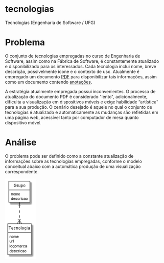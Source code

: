 # tecnologias

Tecnologias (Engenharia de Software / UFG)

# Problema

O conjunto de tecnologias empregadas no curso de Engenharia de Software, assim como na Fábrica de Software, é constantemente atualizado e disponibilizado para os interessados. Cada tecnologia inclui nome, breve descrição, possivelmente ícone e o contexto de uso. Atualmente é empregado um documento [PDF](https://ww2.inf.ufg.br/~fabio/terreno-ferramentas.pdf) para disponibilizar tais informações, assim como um documento contendo [anotações](https://docs.google.com/document/d/1kiniQskETRJu6T3-n5gAvYfKyh11xKVsJ8FkqNSGW6g/edit#heading=h.uwtpzkmp9874). 

A estratégia atualmente empregada possui inconvenientes. O processo de atualização do documento PDF é considerado "lento", adicionalmente, dificulta a visualização em dispositivos móveis e exige habilidade “artística” para a sua produção. O cenário desejado é aquele no qual o conjunto de tecnologias é atualizado e automaticamente as mudanças são refletidas em uma página web, acessível tanto por computador de mesa quanto dispositivo móvel.

# Análise

O problema pode ser definido como a constante atualização de informações sobre as tecnologias
empregadas, conforme o modelo conceitual abaixo com a automática produção de uma visualização
correspondente.

<img src="https://github.com/kyriosdata/tecnologias/blob/main/imagens/modelo.png" width="100px">
